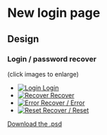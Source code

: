 <!--
  layout: roadmap-item
  title: New login page
  -->

New login page
==============

Design
----------------------------------

### Login / password recover
(click images to enlarge)

<ul class="designs" id="design">
  <li>
    <a href="/ux/login/01-login.png" title="Login">
      <img src="/ux/login/01-login.png" alt="Login">
      Login
    </a>
  </li>
  <li>
    <a href="/ux/login/02-recover.png" title="Recover">
      <img src="/ux/login/02-recover.png" alt="Recover">
      Recover
    </a>
  </li>
  <li>
    <a href="/ux/login/03-error.png" title="Error">
      <img src="/ux/login/03-error.png" alt="Error">
      Recover / Error
    </a>
  </li>
  <li>
    <a href="/ux/login/04-reset.png" title="Reset">
      <img src="/ux/login/04-reset.png" alt="Reset">
      Recover / Reset
    </a>
  </li>
</ul>

[Download the .psd](/ux/login/login.psd)
